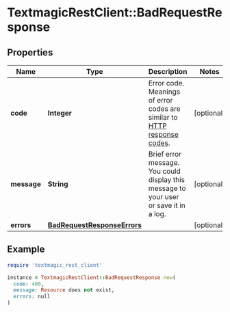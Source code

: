# TextmagicRestClient::BadRequestResponse

## Properties

| Name | Type | Description | Notes |
| ---- | ---- | ----------- | ----- |
| **code** | **Integer** | Error code. Meanings of error codes are similar to [HTTP response codes](https://en.wikipedia.org/wiki/List_of_HTTP_status_codes). | [optional] |
| **message** | **String** | Brief error message. You could display this message to your user or save it in a log. | [optional] |
| **errors** | [**BadRequestResponseErrors**](BadRequestResponseErrors.md) |  | [optional] |

## Example

```ruby
require 'textmagic_rest_client'

instance = TextmagicRestClient::BadRequestResponse.new(
  code: 400,
  message: Resource does not exist,
  errors: null
)
```

